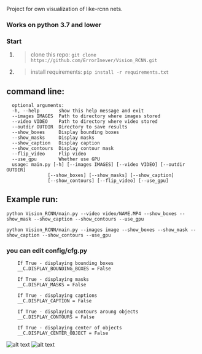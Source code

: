 Project for own visualization of like-rcnn nets.

### Works on python 3.7 and lower

### Start
1. > clone this repo:  ``git clone https://github.com/ErrorInever/Vision_RCNN.git``
2. > install requirements: ``pip install -r requirements.txt`` 


## command line:

      optional arguments:
      -h, --help       show this help message and exit
      --images IMAGES  Path to directory where images stored
      --video VIDEO    Path to directory where video stored
      --outdir OUTDIR  Directory to save results
      --show_boxes     Display bounding boxes
      --show_masks     Display masks
      --show_caption   Display caption
      --show_contours  Display contour mask
      --flip_video     Flip video
      --use_gpu        Whether use GPU
      usage: main.py [-h] [--images IMAGES] [--video VIDEO] [--outdir OUTDIR]
                   [--show_boxes] [--show_masks] [--show_caption]
                   [--show_contours] [--flip_video] [--use_gpu]


## Example run: 

`python Vision_RCNN/main.py --video video/NAME.MP4 --show_boxes --show_mask --show_caption --show_contours --use_gpu`

`python Vision_RCNN/main.py --images image --show_boxes --show_mask --show_caption --show_contours --use_gpu`

### you can edit **config/cfg.py**
        
        If True - displaying bounding boxes
        __C.DISPLAY_BOUNDING_BOXES = False
        
        If True - displaying masks
        __C.DISPLAY_MASKS = False
        
        If True - displaying captions
        __C.DISPLAY_CAPTION = False
        
        If True - displaying contours aroung objects
        __C.DISPLAY_CONTOURS = False
        
        If True - displaying center of objects
        __C.DISPLAY_CENTER_OBJECT = False
        
        
![alt text](https://raw.githubusercontent.com/ErrorInever/Vision_RCNN/master/images/3-mALOBsyIY.jpg)
![alt text](https://raw.githubusercontent.com/ErrorInever/Vision_RCNN/master/images/ziVb5vyrfLU.jpg)
